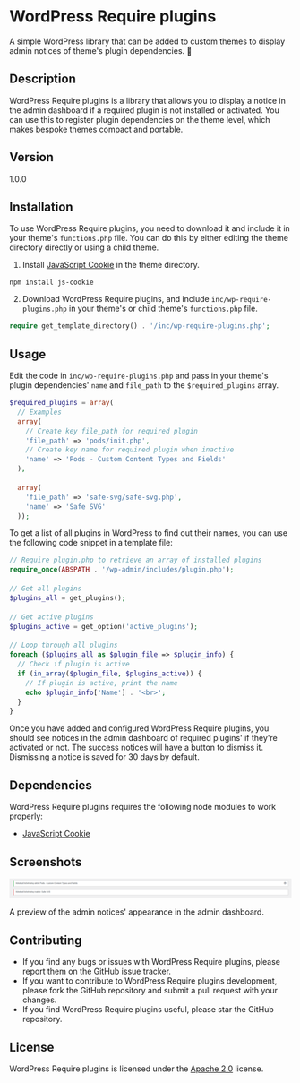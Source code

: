 # WordPress Require plugins

A simple WordPress library that can be added to custom themes to display admin notices of theme's plugin dependencies. :electric_plug:

## Description

WordPress Require plugins is a library that allows you to display a notice in the admin dashboard if a required plugin is not installed or activated. You can use this to register plugin dependencies on the theme level, which makes bespoke themes compact and portable.

## Version

1.0.0

## Installation

To use WordPress Require plugins, you need to download it and include it in your theme's `functions.php` file. You can do this by either editing the theme directory directly or using a child theme.

1. Install [JavaScript Cookie](https://github.com/js-cookie/js-cookie) in the theme directory.
```
npm install js-cookie
```
2. Download WordPress Require plugins, and include `inc/wp-require-plugins.php` in your theme's or child theme's `functions.php` file.
```php
require get_template_directory() . '/inc/wp-require-plugins.php';
```

## Usage

Edit the code in `inc/wp-require-plugins.php` and pass in your theme's plugin dependencies' `name` and `file_path` to the `$required_plugins` array.
```php
$required_plugins = array(
  // Examples
  array(
    // Create key file_path for required plugin
    'file_path' => 'pods/init.php',
    // Create key name for required plugin when inactive
    'name' => 'Pods - Custom Content Types and Fields'
  ),

  array(
    'file_path' => 'safe-svg/safe-svg.php',
    'name' => 'Safe SVG'
  ));
```

To get a list of all plugins in WordPress to find out their names, you can use the following code snippet in a template file:
```php
// Require plugin.php to retrieve an array of installed plugins
require_once(ABSPATH . '/wp-admin/includes/plugin.php');

// Get all plugins
$plugins_all = get_plugins();

// Get active plugins
$plugins_active = get_option('active_plugins');

// Loop through all plugins
foreach ($plugins_all as $plugin_file => $plugin_info) {
  // Check if plugin is active
  if (in_array($plugin_file, $plugins_active)) {
    // If plugin is active, print the name
    echo $plugin_info['Name'] . '<br>';
  }
}
```

Once you have added and configured WordPress Require plugins, you should see notices in the admin dashboard of required plugins' if they're activated or not. The success notices will have a button to dismiss it. Dismissing a notice is saved for 30 days by default.

## Dependencies

WordPress Require plugins requires the following node modules to work properly:

- [JavaScript Cookie](https://github.com/js-cookie/js-cookie)

## Screenshots

![Screenshot of the admin notices with dependency examples](img/wp-require-plugins-screenshot.png)

A preview of the admin notices' appearance in the admin dashboard.

## Contributing

- If you find any bugs or issues with WordPress Require plugins, please report them on the GitHub issue tracker.
- If you want to contribute to WordPress Require plugins development, please fork the GitHub repository and submit a pull request with your changes.
- If you find WordPress Require plugins useful, please star the GitHub repository.

## License

WordPress Require plugins is licensed under the [Apache 2.0](https://github.com/martonlente/wordpress-require-plugins/blob/main/LICENSE) license.
